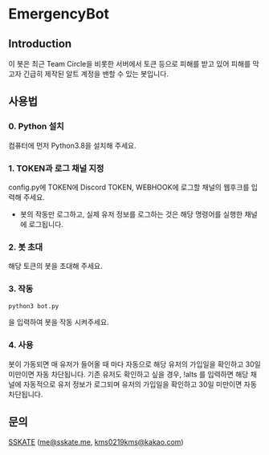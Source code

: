 # EmergencyBot

## Introduction

이 봇은 최근 Team Circle을 비롯한 서버에서 토큰 등으로 피해를 받고 있어
피해를 막고자 긴급히 제작된 알트 계정을 밴할 수 있는 봇입니다.

## 사용법
### 0. Python 설치
컴퓨터에 먼저 Python3.8을 설치해 주세요.

### 1. TOKEN과 로그 채널 지정
config.py에 TOKEN에 Discord TOKEN, WEBHOOK에 로그할 채널의 웹후크를 입력해 주세요.
* 봇의 작동만 로그하고, 실제 유저 정보를 로그하는 것은 해당 명령어를 실행한 채널에 로그됩니다.

### 2. 봇 초대
해당 토큰의 봇을 초대해 주세요.

### 3. 작동
```sh
python3 bot.py
```
을 입력하여 봇을 작동 시켜주세요.

### 4. 사용
봇이 가동되면 매 유저가 들어올 때 마다 자동으로 해당 유저의 가입일을 확인하고 30일 미만이면 자동 차단됩니다.
기존 유저도 확인하고 싶을 경우, !alts 를 입력하면 해당 채널에 자동적으로 유저 정보가 로그되며 유저의 가입일을 확인하고 30일 미만이면 자동 차단됩니다.

## 문의
[SSKATE](https://discord.com/users/902700864748273704) ([me@sskate.me](mailto:me@sskate.me), [kms0219kms@kakao.com](mailto:kms0219kms@kakao.com))
